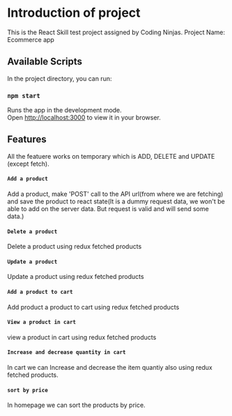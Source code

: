 # Introduction of project
This is the React Skill test project assigned by Coding Ninjas.
Project Name: Ecommerce app

## Available Scripts

In the project directory, you can run:

### `npm start`

Runs the app in the development mode.\
Open [http://localhost:3000](http://localhost:3000) to view it in your browser.


## Features

All the featuere works on temporary which is ADD, DELETE and UPDATE (except fetch).



#### `Add a product`
Add a product, make 'POST' call to the API url(from where we are fetching) and save the product to react state(It is a dummy request data, we won't be able to add on the server data. But request is valid and will send some data.)

#### `Delete a product`
Delete a product using redux fetched products

#### `Update a product`
Update a product using redux fetched products

#### `Add a product to cart`
Add product a product to cart using redux fetched products

#### `View a product in cart`
view a product in cart using redux fetched products

#### `Increase and decrease quantity in cart`
In cart we can Increase and decrease the item quantiy also using redux fetched products.

#### `sort by price`
In homepage we can sort the products by price.
